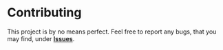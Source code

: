 # Contributing

This project is by no means perfect. Feel free to report any bugs, that you may find, under
**[Issues](https://github.com/makuke1234/jsonlite2/issues)**.

